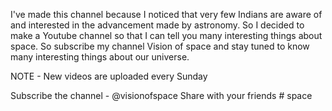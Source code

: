 I've made this channel because I noticed that very few Indians are aware of and interested in the advancement made by astronomy. So I decided to make a Youtube channel so that I can tell you many interesting things about space.
So subscribe my channel Vision of space and stay tuned to know many interesting things about our universe. 

NOTE - New videos are uploaded every Sunday

Subscribe the channel - @visionofspace
Share with your friends # space
